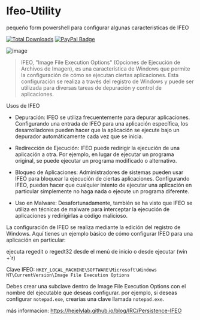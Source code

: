 # Ifeo-Utility
pequeño form powershell para configurar algunas caracteristicas de IFEO

[![Total Downloads](https://img.shields.io/github/downloads/LuSlower/Ifeo-Utility/total.svg)](https://github.com/LuSlower/Ifeo-Utility/releases) [![PayPal Badge](https://img.shields.io/badge/PayPal-003087?logo=paypal&logoColor=fff&style=flat)](https://paypal.me/eldontweaks) 

![image](https://github.com/LuSlower/Ifeo-Utility/assets/148411728/79676cb0-d2ef-4c3f-8a52-57a0b05bed39)

> IFEO, "Image File Execution Options" (Opciones de Ejecución de Archivos de Imagen), es una característica de Windows que permite la configuración de cómo se ejecutan ciertas aplicaciones. Esta configuración se realiza a través del registro de Windows y puede ser utilizada para diversas tareas de depuración y control de aplicaciones.

Usos de IFEO
* Depuración: IFEO se utiliza frecuentemente para depurar aplicaciones. Configurando una entrada de IFEO para una aplicación específica, los desarrolladores pueden hacer que la aplicación se ejecute bajo un depurador automáticamente cada vez que se inicia.

* Redirección de Ejecución: IFEO puede redirigir la ejecución de una aplicación a otra. Por ejemplo, en lugar de ejecutar un programa original, se puede ejecutar un programa modificado o alternativo.

* Bloqueo de Aplicaciones: Administradores de sistemas pueden usar IFEO para bloquear la ejecución de ciertas aplicaciones. Configurando IFEO, pueden hacer que cualquier intento de ejecutar una aplicación en particular simplemente no haga nada o ejecute un programa diferente.

* Uso en Malware: Desafortunadamente, también se ha visto que IFEO se utiliza en técnicas de malware para interceptar la ejecución de aplicaciones y redirigirlas a código malicioso.

La configuración de IFEO se realiza mediante la edición del registro de Windows. Aquí tienes un ejemplo básico de cómo configurar IFEO para una aplicación en particular:

ejecuta regedit o regedt32 desde el menú de inicio o desde ejecutar (win +`r)

Clave IFEO:
`HKEY_LOCAL_MACHINE\SOFTWARE\Microsoft\Windows NT\CurrentVersion\Image File Execution Options`

Debes crear una subclave dentro de Image File Execution Options con el nombre del ejecutable que deseas configurar. por ejemplo, si deseas configurar `notepad.exe`, crearías una clave llamada `notepad.exe`.

más informacion: https://hejelylab.github.io/blog/IRC/Persistence-IFEO
